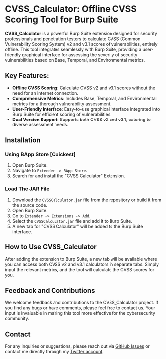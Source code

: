 # CVSS_Calculator: Offline CVSS Scoring Tool for Burp Suite

**CVSS_Calculator** is a powerful Burp Suite extension designed for security professionals and penetration testers to calculate CVSS (Common Vulnerability Scoring System) v2 and v3.1 scores of vulnerabilities, entirely offline. This tool integrates seamlessly with Burp Suite, providing a user-friendly graphical interface for assessing the severity of security vulnerabilities based on Base, Temporal, and Environmental metrics.

## Key Features:
- **Offline CVSS Scoring**: Calculate CVSS v2 and v3.1 scores without the need for an internet connection.
- **Comprehensive Metrics**: Includes Base, Temporal, and Environmental metrics for a thorough vulnerability assessment.
- **User-Friendly Interface**: Easy-to-use graphical interface integrated into Burp Suite for efficient scoring of vulnerabilities.
- **Dual Version Support**: Supports both CVSS v2 and v3.1, catering to diverse assessment needs.

## Installation

### Using BApp Store [Quickest]
1. Open Burp Suite.
2. Navigate to `Extender -> BApp Store`.
3. Search for and install the "CVSS Calculator" Extension.

### Load The JAR File
1. Download the `CVSSCalculator.jar` file from the repository or build it from the source code.
2. Open Burp Suite.
3. Go to `Extender -> Extensions -> Add`.
4. Select the `CVSSCalculator.jar` file and add it to Burp Suite.
5. A new tab for "CVSS Calculator" will be added to the Burp Suite interface.

## How to Use CVSS_Calculator
After adding the extension to Burp Suite, a new tab will be available where you can access both CVSS v2 and v3.1 calculators in separate tabs. Simply input the relevant metrics, and the tool will calculate the CVSS scores for you.

## Feedback and Contributions
We welcome feedback and contributions to the CVSS_Calculator project. If you find any bugs or have comments, please feel free to contact us. Your input is invaluable in making this tool more effective for the cybersecurity community.

## Contact
For any inquiries or suggestions, please reach out via [GitHub Issues](https://github.com/moeinfatehi/CVSS_Calculator/issues) or contact me directly through my [Twitter account](https://twitter.com/MoeinFatehi).

